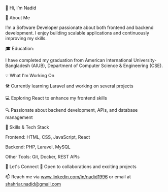 👋 Hi, I’m Nadid

🚀 About Me

I’m a Software Developer passionate about both frontend and backend development. I enjoy building scalable applications and continuously improving my skills.

🎓 Education:

I have completed my graduation from American International University-Bangladesh (AIUB), Department of Computer Science & Engineering (CSE).

💡 What I'm Working On

🛠️ Currently learning Laravel and working on several projects

💻 Exploring React to enhance my frontend skills

🔍 Passionate about backend development, APIs, and database management

🌱 Skills & Tech Stack

Frontend: HTML, CSS, JavaScript, React

Backend: PHP, Laravel, MySQL

Other Tools: Git, Docker, REST APIs

💬 Let's Connect
💼 Open to collaborations and exciting projects

📫 Reach me via www.linkedin.com/in/nadid1996 or email at shahriar.nadid@gmail.com
